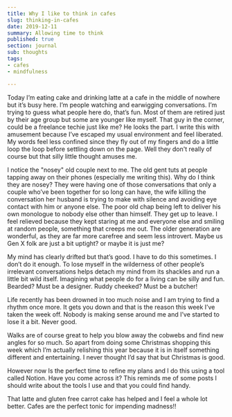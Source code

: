 ```yaml
---
title: Why I like to think in cafes
slug: thinking-in-cafes
date: 2019-12-11
summary: Allowing time to think
published: true
section: journal
sub: thoughts
tags:
- cafes
- mindfulness

---
```

Today I’m eating cake and drinking latte at a cafe in the middle of nowhere but it’s busy here. I’m people watching and earwigging conversations. I’m trying to guess what people here do, that’s fun. Most of them are retired just by their age group but some are younger like myself. That guy in the corner, could be a freelance techie just like me? He looks the part. I write this with amusement because I’ve escaped my usual environment and feel liberated. My words feel less confined since they fly out of my fingers and do a little loop the loop before settling down on the page. Well they don't really of course but that silly little thought amuses me.

I notice the "nosey" old couple next to me. The old gent tuts at people tapping away on their phones (especially me writing this). Why do I think they are nosey? They were having one of those conversations that only a couple who’ve been together for so long can have, the wife killing the conversation her husband is trying to make with silence and avoiding eye contact with him or anyone else. The poor old chap being left to deliver his own monologue to nobody else other than himself. They get up to leave. I feel relieved because they kept staring at me and everyone else and smiling at random people, something that creeps me out. The older generation are wonderful, as they are far more carefree and seem less introvert. Maybe us Gen X folk are just a bit uptight? or maybe it is just me?

My mind has clearly drifted but that’s good. I have to do this sometimes. I don’t do it enough. To lose myself in the wilderness of other people’s irrelevant conversations helps detach my mind from its shackles and run a little bit wild itself. Imagining what people do for a living can be silly and fun. Bearded? Must be a designer. Ruddy cheeked? Must be a butcher!

Life recently has been drowned in too much noise and I am trying to find a rhythm once more. It gets you down and that is the reason this week I’ve taken the week off. Nobody is making sense around me and I’ve started to lose it a bit. Never good.

Walks are of course great to help you blow away the cobwebs and find new angles for so much. So apart from doing some Christmas shopping this week which I’m actually relishing this year because it is in itself something different and entertaining. I never thought I’d say that but Christmas is good.

However now Is the perfect time to refine my plans and I do this using a tool called Notion. Have you come across it? This reminds me of some posts I should write about the tools I use and that you could find handy.

That latte and gluten free carrot cake has helped and I feel a whole lot better. Cafes are the perfect tonic for impending madness!!